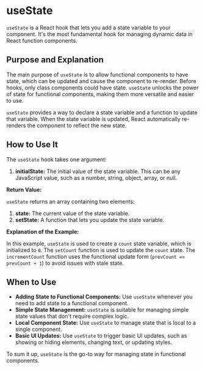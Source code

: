 # useState

`useState` is a React hook that lets you add a state variable to your component. It's the most fundamental hook for managing dynamic data in React function components.

## Purpose and Explanation

The main purpose of `useState` is to allow functional components to have state, which can be updated and cause the component to re-render. Before hooks, only class components could have state. `useState` unlocks the power of state for functional components, making them more versatile and easier to use.

`useState` provides a way to declare a state variable and a function to update that variable. When the state variable is updated, React automatically re-renders the component to reflect the new state.

## How to Use It

The `useState` hook takes one argument:

1.  **initialState:** The initial value of the state variable. This can be any JavaScript value, such as a number, string, object, array, or null.

**Return Value:**

`useState` returns an array containing two elements:

1.  **state:** The current value of the state variable.
2.  **setState:** A function that lets you update the state variable.

**Explanation of the Example:**

In this example, `useState` is used to create a `count` state variable, which is initialized to `0`. The `setCount` function is used to update the `count` state. The `incrementCount` function uses the functional update form (`prevCount => prevCount + 1`) to avoid issues with stale state.

## When to Use

*   **Adding State to Functional Components:** Use `useState` whenever you need to add state to a functional component.
*   **Simple State Management:** `useState` is suitable for managing simple state values that don't require complex logic.
*   **Local Component State:** Use `useState` to manage state that is local to a single component.
*   **Basic UI Updates:** Use `useState` to trigger basic UI updates, such as showing or hiding elements, changing text, or updating styles.

To sum it up, `useState` is the go-to way for managing state in functional components.